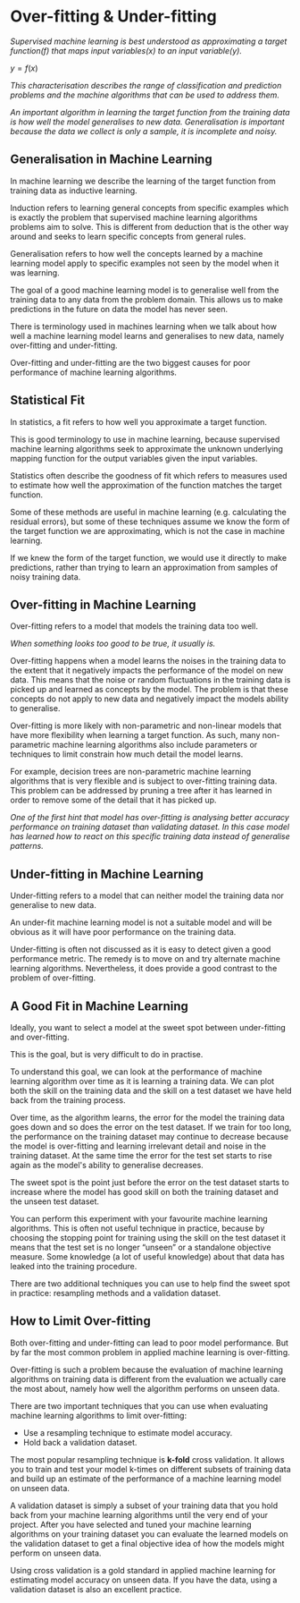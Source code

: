 
# Over-fitting & Under-fitting

_Supervised machine learning is best understood as approximating a target function($f$) that maps input variables($x$) to an input variable($y$)._

$y = f(x)$

_This characterisation describes the range of classification and prediction problems and the machine algorithms that can be used to address them._

_An important algorithm in learning the target function from the training data is how well the model generalises to new data. Generalisation is important because the data we collect is only a sample, it is incomplete and noisy._
<br>

## Generalisation in Machine Learning
In machine learning we describe the learning of the target function from training data as inductive learning.

Induction refers to learning general concepts from specific examples which is exactly the problem that supervised machine learning algorithms problems aim to solve. This is different from deduction that is the other way around and seeks to learn specific concepts from general rules.

Generalisation refers to how well the concepts learned by a machine learning model apply to specific examples not seen by the model when it was learning.

The goal of a good machine learning model is to generalise well from the training data to any data from the problem domain. This allows us to make predictions in the future on data the model has never seen.

There is terminology used in machines learning when we talk about how well a machine learning model learns and generalises to new data, namely over-fitting and under-fitting. 

Over-fitting and under-fitting are the two biggest causes for poor performance of machine learning algorithms.
<br>

## Statistical Fit

In statistics, a fit refers to how well you approximate a target function.

This is good terminology to use in machine learning, because supervised machine learning algorithms seek to approximate the unknown underlying mapping function for the output variables given the input variables.

Statistics often describe the goodness of fit which refers to measures used to estimate how well the approximation of the function matches the target function.

Some of these methods are useful in machine learning (e.g. calculating the residual errors), but some of these techniques assume we know the form of the target function we are approximating, which is not the case in machine learning.

If we knew the form of the target function, we would use it directly to make predictions, rather than trying to learn an approximation from samples of noisy training data.
<br>

## Over-fitting in Machine Learning
Over-fitting refers to a model that models the training data too well.

_When something looks too good to be true, it usually is._

Over-fitting happens when a model learns the noises in the training data to the extent that it negatively impacts the performance of the model on new data. This means that the noise or random fluctuations in the training data is picked up and learned as concepts by the model. The problem is that these concepts do not apply to new data and negatively impact the models ability to generalise.

Over-fitting is more likely with non-parametric and non-linear models that have more flexibility when learning a target function. As such, many non-parametric machine learning algorithms also include parameters or techniques to limit constrain how much detail the model learns.

For example, decision trees are non-parametric machine learning algorithms that is very flexible and is subject to over-fitting training data. This problem can be addressed by pruning a tree after it has learned in order to remove some of the detail that it has picked up.

_One of the first hint that model has over-fitting is analysing better accuracy performance on training dataset than validating dataset. In this case model has learned how to react on this specific training data instead of generalise patterns._
<br>

## Under-fitting in Machine Learning
Under-fitting refers to a model that can neither model the training data nor generalise to new data.

An under-fit machine learning model is not a suitable model and will be obvious as it will have poor performance on the training data.

Under-fitting is often not discussed as it is easy to detect given a good performance metric. The remedy is to move on and try alternate machine learning algorithms. Nevertheless, it does provide a good contrast to the problem of over-fitting.
<br>

## A Good Fit in Machine Learning
Ideally, you want to select a model at the sweet spot between under-fitting and over-fitting.

This is the goal, but is very difficult to do in practise.

To understand this goal, we can look at the performance of machine learning algorithm over time as it is learning a training data. We can plot both the skill on the training data and the skill on a test dataset we have held back from the training process.

Over time, as the algorithm learns, the error for the model the training data goes down and so does the error on the test dataset. If we train for too long, the performance on the training dataset may continue to decrease because the model is over-fitting and learning irrelevant detail and noise in the training dataset. At the same time the error for the test set starts to rise again as the model's ability to generalise decreases.

The sweet spot is the point just before the error on the test dataset starts to increase where the model has good skill on both the training dataset and the unseen test dataset.

You can perform this experiment with your favourite machine learning algorithms. This is often not useful technique in practice, because by choosing the stopping point for training using the skill on the test dataset it means that the test set is no longer “unseen” or a standalone objective measure. Some knowledge (a lot of useful knowledge) about that data has leaked into the training procedure.

There are two additional techniques you can use to help find the sweet spot in practice: resampling methods and a validation dataset.
<br>

## How to Limit Over-fitting
Both over-fitting and under-fitting can lead to poor model performance. But by far the most common problem in applied machine learning is over-fitting.

Over-fitting is such a problem because the evaluation of machine learning algorithms on training data is different from the evaluation we actually care the most about, namely how well the algorithm performs on unseen data.

There are two important techniques that you can use when evaluating machine learning algorithms to limit over-fitting:
* Use a resampling technique to estimate model accuracy.
* Hold back a validation dataset.

The most popular resampling technique is **k-fold** cross validation. It allows you to train and test your model k-times on different subsets of training data and build up an estimate of the performance of a machine learning model on unseen data.

A validation dataset is simply a subset of your training data that you hold back from your machine learning algorithms until the very end of your project. After you have selected and tuned your machine learning algorithms on your training dataset you can evaluate the learned models on the validation dataset to get a final objective idea of how the models might perform on unseen data.

Using cross validation is a gold standard in applied machine learning for estimating model accuracy on unseen data. If you have the data, using a validation dataset is also an excellent practice.
<br>

